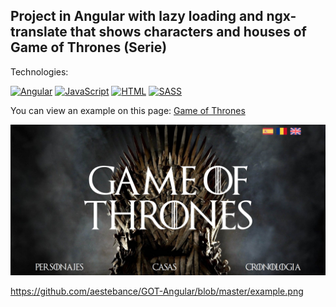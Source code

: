## Project in Angular with lazy loading and ngx-translate that shows characters and houses of Game of Thrones (Serie)

Technologies:

[![Angular](https://img.shields.io/badge/Angular-DD0031?style=for-the-badge&logo=Angular&logoColor=white&labelColor=101010)]()
[![JavaScript](https://img.shields.io/badge/JavaScript-F7DF1E?style=for-the-badge&logo=javascript&logoColor=white&labelColor=101010)]()
[![HTML](https://img.shields.io/badge/HTML5-E34F26?style=for-the-badge&logo=HTML5&logoColor=white&labelColor=101010)]()
[![SASS](https://img.shields.io/badge/SASS-CC6699?style=for-the-badge&logo=SASS&logoColor=white&labelColor=101010)]()

You can view an example on this page: [Game of Thrones](http://got-angular.aestebanceldran.com/)

![example](https://github.com/aestebance/GOT-Angular/blob/master/example.png)





https://github.com/aestebance/GOT-Angular/blob/master/example.png

